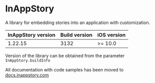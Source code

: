 # InAppStory

A library for embedding stories into an application with customization.

| InAppStory version | Build version | iOS version |
|--------------------|---------------|-------------|
| 1.22.15            | 3132          | >= 10.0     |

Version of the library can be obtained from the parameter `InAppStory.buildInfo`

All documentation with code samples has been moved to [docs.inappstory.com](https://docs.inappstory.com/sdk-guides/ios/how-to-get-started.html)

